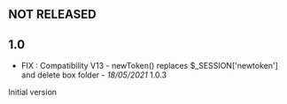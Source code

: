 

## NOT RELEASED


## 1.0

- FIX : Compatibility V13 - newToken() replaces $_SESSION['newtoken'] and delete box folder - *18/05/2021* 1.0.3

 Initial version


